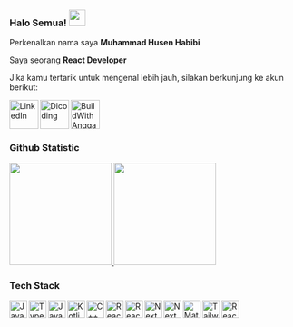 ### Halo Semua! <img src="https://github.com/TheDudeThatCode/TheDudeThatCode/blob/master/Assets/Hi.gif" width="29px">

<!--
**SenbiDev/SenbiDev** is a ✨ _special_ ✨ repository because its `README.md` (this file) appears on your GitHub profile.

Here are some ideas to get you started:

- 🔭 I’m currently working on ...
- 🌱 I’m currently learning ...
- 👯 I’m looking to collaborate on ...
- 🤔 I’m looking for help with ...
- 💬 Ask me about ...
- 📫 How to reach me: ...
- 😄 Pronouns: ...
- ⚡ Fun fact: ...
-->

Perkenalkan nama saya **Muhammad Husen Habibi**

Saya seorang **React Developer**

<!-- Jika kamu tertarik untuk berkenalan denganku, silakan ikuti akun [Linkedin](https://www.linkedin.com/in/senbidev/) ku ya. -->
Jika kamu tertarik untuk mengenal lebih jauh, silakan berkunjung ke akun berikut:

  <a href="https://www.linkedin.com/in/senbidev/"><img align="left" alt="LinkedIn" title="LinkedIn" width="51px" src="https://pbs.twimg.com/profile_images/1508518003184349187/1KQYoqPY_400x400.png" /></a>
  <a href="https://www.dicoding.com/users/musenbi/academies"><img align="left" alt="Dicoding" title="Dicoding" width="51px" src="https://secure.gravatar.com/avatar/356807ae3e55b3b72ffa70c7749a51d4?s=96&d=blank&r=g" /></a>
  <a href="https://buildwithangga.com/talent/senbidev884"><img align="left" alt="BuildWith Angga" title="BuildWith Angga" width="51px" src="https://buildwithangga.com/themes/front/images/logo_bwa_new.svg" /></a>
  <br>
  <br>
  <br>

### Github Statistic
<p align="left">
<a href="https://github.com/SenbiDev">
  <img height="180em" src="https://github-readme-stats-eight-theta.vercel.app/api?username=SenbiDev&show_icons=true&theme=algolia&include_all_commits=true&count_private=true"/>
</a>
<a href="https://github.com/SenbiDev">
  <img height="180em" src="https://github-readme-stats-eight-theta.vercel.app/api/top-langs/?username=SenbiDev&layout=compact&langs_count=8&theme=algolia"/>
</a>
</p>

### Tech Stack
<p>
  <a href="#"><img align="left" alt="JavaScript" title="JavaScript" width="31px" src="https://upload.wikimedia.org/wikipedia/commons/9/99/Unofficial_JavaScript_logo_2.svg" /></a>
  <a href="https://www.typescriptlang.org/"><img align="left" alt="TypeScript" title="TypeScript" width="31px" src="https://upload.wikimedia.org/wikipedia/commons/thumb/f/f5/Typescript.svg/64px-Typescript.svg.png" /></a>
  <a href="https://www.java.com/en/"><img align="left" alt="Java" title="Java" width="31px" src="https://www.shareicon.net/data/256x256/2016/09/23/833700_windows_512x512.png" /></a>
    <a href="https://kotlinlang.org/"><img align="left" alt="Kotlin" title="Kotlin" width="31px" src="https://raw.githubusercontent.com/gilbarbara/logos/master/logos/kotlin-icon.svg" /></a>
  <a href="https://en.cppreference.com/w/"><img align="left" alt="C++" title="C++" width="31px" src="https://upload.wikimedia.org/wikipedia/commons/thumb/1/18/ISO_C%2B%2B_Logo.svg/120px-ISO_C%2B%2B_Logo.svg.png" /></a>
  <a href="https://reactjs.org/"><img align="left" alt="React" title="React" width="31px" src="https://cdn.worldvectorlogo.com/logos/react-2.svg" /></a>
  <a href="https://reactnative.dev/"><img align="left" alt="React Native" title="React Native" width="31px" src="https://cdn.worldvectorlogo.com/logos/react-2.svg" /></a>
  <a href="https://nextjs.org/"><img align="left" alt="Next" title="Next (React SSR Framework)" width="31px" src="https://iconape.com/wp-content/files/gm/82643/svg/next-js.svg" /></a>
    <a href="https://next-auth.js.org/"><img align="left" alt="NextAuth" title="NextAuth" width="31px" src="https://next-auth.js.org/img/logo/logo-sm.png" /></a>
    <a href="https://mui.com/"><img align="left" alt="Material UI" title="Material UI" width="31px" src="https://mui.com/static/logo.png" /></a>
    <a href="https://tailwindcss.com/"><img align="left" alt="Tailwind CSS" title="Tailwind CSS" width="31px" src="https://upload.wikimedia.org/wikipedia/commons/thumb/d/d5/Tailwind_CSS_Logo.svg/2048px-Tailwind_CSS_Logo.svg.png" /></a>
    <a href="https://reactnativepaper.com/"><img align="left" alt="React Native Paper" title="React Native Paper" width="31px" src="https://pbs.twimg.com/profile_images/1197491571849084933/HAwtsa-i_400x400.jpg" /></a>
</p>


